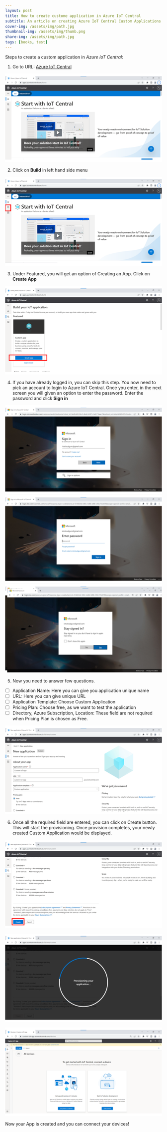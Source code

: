 ```yaml
---
layout: post
title: How to create custome application in Azure IoT Central
subtitle: An article on creating Azure IoT Central Custom Applications
cover-img: /assets/img/path.jpg
thumbnail-img: /assets/img/thumb.png
share-img: /assets/img/path.jpg
tags: [books, test]
---
```

Steps to create a custom application in *Azure IoT Central*:

 1. Go to URL: [Azure IoT Central](https://apps.azureiotcentral.com/home)
    
![alt text](/assets/img/Slide1.PNG)
    
 2. Click on **Build** in left hand side menu

 ![alt text](/assets/img/Slide2.PNG)

 3. Under Featured, you will get an option of Creating an App. Click on **Create App**
 
 ![alt text](/assets/img/Slide3.PNG)

 4. If you have already logged in, you can skip this step. You now need to pick an account to login to Azure IoT  Central. Once you enter, in the next screen you
    will given an option to enter the password. Enter the  password and click **Sign in**
  
 ![alt text](/assets/img/Slide4.PNG)
 ![alt text](/assets/img/Slide5.PNG)
 ![alt text](/assets/img/Slide6.PNG)

5. Now you need to answer few questions. 
 - [ ] Application Name: Here you can give you application unique name 
 - [ ] URL: Here you can give unique URL
 - [ ] Application Template: Choose Custom Application
 - [ ] Pricing Plan: Choose free, as we want to test the application
 - [ ] Directory, Azure  Subscription, Location: These field are not required when Pricing Plan is chosen as Free.

![alt text](/assets/img/Slide7.PNG)

6. Once all the required field are entered, you can click on Create button. This will start the provisioning. Once provision completes, your newly created Custom Application would be displayed.

![alt text](/assets/img/Slide8.PNG)

![alt text](/assets/img/Slide9.PNG)

![alt text](/assets/img/Slide10.PNG)

Now your App is created and you can connect your devices!


